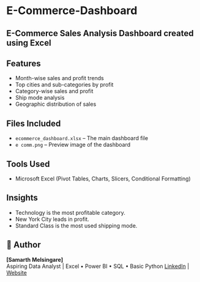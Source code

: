 # E-Commerce-Dashboard
## E-Commerce Sales Analysis Dashboard created using Excel

## Features
- Month-wise sales and profit trends
- Top cities and sub-categories by profit
- Category-wise sales and profit
- Ship mode analysis
- Geographic distribution of sales

## Files Included
- `ecommerce_dashboard.xlsx` – The main dashboard file
- `e comm.png` – Preview image of the dashboard

## Tools Used
- Microsoft Excel (Pivot Tables, Charts, Slicers, Conditional Formatting)

## Insights
- Technology is the most profitable category.
- New York City leads in profit.
- Standard Class is the most used shipping mode.

## 👤 Author
**[Samarth Melsingare]**  
Aspiring Data Analyst | Excel • Power BI • SQL • Basic Python
[LinkedIn](https://www.linkedin.com/in/samarth-melsingare/) | [Website](https://www.vitaely.me/profile)
